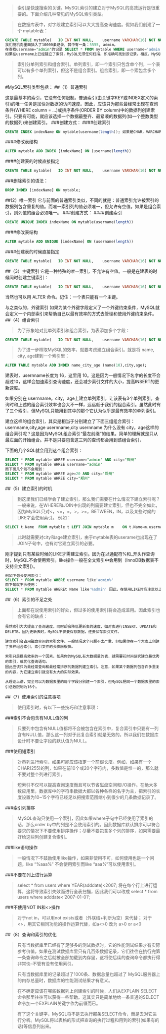 >索引是快速搜索的关键。MySQL索引的建立对于MySQL的高效运行是很重要的。下面介绍几种常见的MySQL索引类型。

>在数据库表中，对字段建立索引可以大大提高查询速度。假如我们创建了一个 mytable表：

```sql
CREATE TABLE mytable(   ID INT NOT NULL,    username VARCHAR(16) NOT NULL  );   
我们随机向里面插入了10000条记录，其中有一条：5555, admin。
在查找username="admin"的记录 SELECT * FROM mytable WHERE username='admin';时，
如果在username上已经建立了索引，MySQL无须任何扫描，即准确可找到该记录。相反，MySQL会扫描所有记录，即要查询10000条记录。
```
>索引分单列索引和组合索引。单列索引，即一个索引只包含单个列，一个表可以有多个单列索引，但这不是组合索引。组合索引，即一个索包含多个列。

#MySQL索引类型包括：
##（1）普通索引

这是最基本的索引，它没有任何限制。普通索引(由关键字KEY或INDEX定义的索引)的唯一任务是加快对数据的访问速度。因此，应该只为那些最经常出现在查询条件(WHERE column = …)或排序条件(ORDER BY column)中的数据列创建索引。只要有可能，就应该选择一个数据最整齐、最紧凑的数据列(如一个整数类型的数据列)来创建索引。
###创建方式：
####创建索引
```sql
CREATE INDEX indexName ON mytable(username(length)); 如果是CHAR，VARCHAR类型，length可以小于字段实际长度；如果是BLOB和TEXT类型，必须指定 length，下同。
```
####修改表结构
```sql
ALTER mytable ADD INDEX [indexName] ON (username(length))
```
####创建表的时候直接指定
```sql
CREATE TABLE mytable(   ID INT NOT NULL,    username VARCHAR(16) NOT NULL,   INDEX [indexName] (username(length))   ); 
```
###删除索引的语法：
```sql
DROP INDEX [indexName] ON mytable;
```
##(2）唯一索引
它与前面的普通索引类似，不同的就是：普通索引允许被索引的数据列包含重复的值。而唯一索引列的值必须唯一，但允许有空值。如果是组合索引，则列值的组合必须唯一。
###创建方式：
####创建索引
```sql
CREATE UNIQUE INDEX indexName ON mytable(username(length))
```
####修改表结构
```sql
ALTER mytable ADD UNIQUE [indexName] ON (username(length))
```
####创建表的时候直接指定
```sql
CREATE TABLE mytable(   ID INT NOT NULL,    username VARCHAR(16) NOT NULL,   UNIQUE [indexName] (username(length))   ); 
```
##（3）主键索引
	它是一种特殊的唯一索引，不允许有空值。一般是在建表的时候同时创建主键索引：
```sql
CREATE TABLE mytable(   ID INT NOT NULL,    username VARCHAR(16) NOT NULL,   PRIMARY KEY(ID)   ); 
```
当然也可以用 ALTER 命令。记住：一个表只能有一个主键。

与之类似的，外键索引
如果为某个外键字段定义了一个外键约束条件，MySQL就会定义一个内部索引来帮助自己以最有效率的方式去管理和使用外键约束条件。
##（4）组合索引
>为了形象地对比单列索引和组合索引，为表添加多个字段：

```sql
CREATE TABLE mytable(   ID INT NOT NULL,    username VARCHAR(16) NOT NULL,   city VARCHAR(50) NOT NULL,   age INT NOT NULL  ); 
```
>为了进一步榨取MySQL的效率，就要考虑建立组合索引。就是将 name, city, age建到一个索引里：

```sql
ALTER TABLE mytable ADD INDEX name_city_age (name(10),city,age); 
```
建表时，usernname长度为 16，这里用 10。这是因为一般情况下名字的长度不会超过10，这样会加速索引查询速度，还会减少索引文件的大小，提高INSERT的更新速度。

如果分别在 usernname，city，age上建立单列索引，让该表有3个单列索引，查询时和上述的组合索引效率也会大不一样，远远低于我们的组合索引。虽然此时有了三个索引，但MySQL只能用到其中的那个它认为似乎是最有效率的单列索引。

建立这样的组合索引，其实是相当于分别建立了下面三组组合索引：
usernname,city,age   usernname,city   usernname  为什么没有 city，age这样的组合索引呢？这是因为MySQL组合索引“最左前缀”的结果。简单的理解就是只从最左面的开始组合。并不是只要包含这三列的查询都会用到该组合索引，

下面的几个SQL就会用到这个组合索引：

```sql
SELECT * FROM mytable WHREE username="admin" AND city="郑州" 
SELECT * FROM mytable WHREE username="admin"
而下面几个则不会用到：
SELECT * FROM mytable WHREE age=20 AND city="郑州" 
SELECT * FROM mytable WHREE city="郑州"
```
##（5）建立索引的时机
>到这里我们已经学会了建立索引，那么我们需要在什么情况下建立索引呢？一般来说，在WHERE和JOIN中出现的列需要建立索引，但也不完全如此，因为MySQL只对<，<=，=，>，>=，BETWEEN，IN，以及某些时候的LIKE才会使用索引。
>例如：

```sql
SELECT t.Name  FROM mytable t LEFT JOIN mytable m    ON t.Name=m.username WHERE m.age=20 AND m.city='郑州' 
```
>此时就需要对city和age建立索引，由于mytable表的userame也出现在了JOIN子句中，也有对它建立索引的必要。
>

刚才提到只有某些时候的LIKE才需建立索引。因为在以通配符%和_开头作查询时，MySQL不会使用索引。like操作一般在全文索引中会用到（InnoDB数据表不支持全文索引）。

```sql
例如下句会使用索引：
SELECT * FROM mytable WHERE username like'admin%'
而下句就不会使用：
SELECT * FROM mytable WHEREt Name like'%admin' 因此，在使用LIKE时应注意以上的区别。
```
##（6）索引的不足之处
>上面都在说使用索引的好处，但过多的使用索引将会造成滥用。因此索引也会有它的缺点：

	虽然索引大大提高了查询速度，同时却会降低更新表的速度，如对表进行INSERT、UPDATE和DELETE。因为更新表时，MySQL不仅要保存数据，还要保存索引文件。
	
	建立索引会占用磁盘空间的索引文件。一般情况这个问题不太严重，但如果你在一个大表上创建了多种组合索引，索引文件的会膨胀很快。
	
	索引只是提高效率的一个因素，如果你的MySQL有大数据量的表，就需要花时间研究建立最优秀的索引，或优化查询语句。
	因此应该只为最经常查询和最经常排序的数据列建立索引。注意，如果某个数据列包含许多重复的内容，为它建立索引就没有太大的实际效果。
	
	从理论上讲，完全可以为数据表里的每个字段分别建一个索引，但MySQL把同一个数据表里的索引总数限制为16个。
##（7）使用索引的注意事项
>使用索引时，有以下一些技巧和注意事项：


###索引不会包含有NULL值的列
>只要列中包含有NULL值都将不会被包含在索引中，复合索引中只要有一列含有NULL值，那么这一列对于此复合索引就是无效的。所以我们在数据库设计时不要让字段的默认值为NULL。

###使用短索引
>对串列进行索引，如果可能应该指定一个前缀长度。例如，如果有一个CHAR(255)的列，如果在前10个或20个字符内，多数值是惟一的，那么就不要对整个列进行索引。

>短索引不仅可以提高查询速度而且可以节省磁盘空间和I/O操作。在绝大多数应用里，数据库中的字符串数据大都以各种各样的名字为主，把索引的长度设置为10~15个字符已经足以把搜索范围缩小到很少的几条数据记录了。

###索引列排序
>MySQL查询只使用一个索引，因此如果where子句中已经使用了索引的话，那么order by中的列是不会使用索引的。因此数据库默认排序可以符合要求的情况下不要使用排序操作；尽量不要包含多个列的排序，如果需要最好给这些列创建复合索引。

###like语句操作
>一般情况下不鼓励使用like操作，如果非使用不可，如何使用也是一个问题。like “%aaa%” 不会使用索引而like “aaa%”可以使用索引。

###不要在列上进行运算
>select * from users where YEAR(adddate)<2007; 将在每个行上进行运算，这将导致索引失效而进行全表扫描，因此我们可以改成
select * from users where adddate<‘2007-01-01’; 

###不使用NOT IN和<>操作
>对于not in，可以用not exists或者（外联结+判断为空）来代替；
对于<>，用其它相同功能的操作运算代替，如a<>0 改为 a>0 or a<0

##（8）查询和索引的优化
>只有当数据库里已经有了足够多的测试数据时，它的性能测试结果才有实际参考价值。如果在测试数据库里只有几百条数据记录，它们往往在执行完第一条查询命令之后就被全部加载到内存里，这将使后续的查询命令都执行得非常快–不管有没有使用索引。
>
>只有当数据库里的记录超过了1000条、数据总量也超过了 MySQL服务器上的内存总量时，数据库的性能测试结果才有意义。
>
>在不确定应该在哪些数据列上创建索引的时候，人们从EXPLAIN SELECT命令那里往往可以获得一些帮助。这其实只是简单地给一条普通的SELECT命令加一个EXPLAIN关键字作为前缀而已。
>
>有了这个关键字，MySQL将不是去执行那条SELECT命令，而是去对它进行分析。MySQL将以表格的形式把查询的执行过程和用到的索引(如果有的话)等信息列出来。